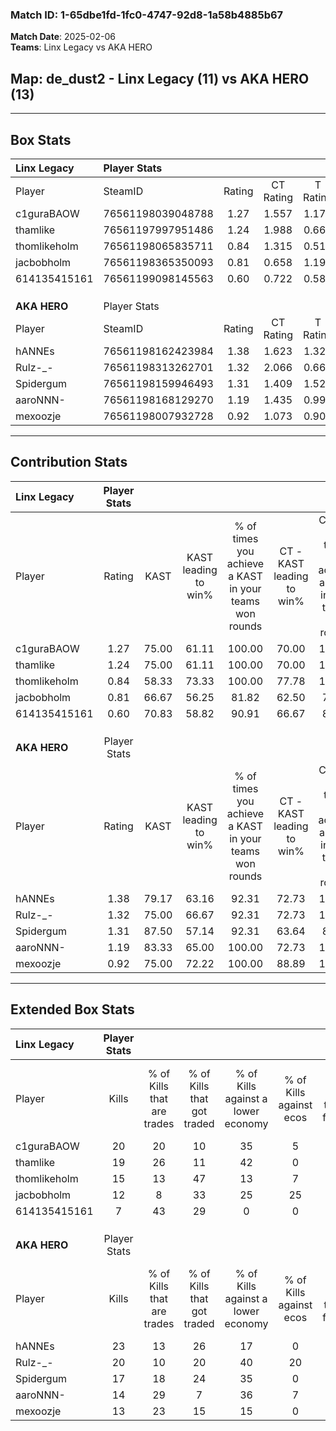 ### Match ID: 1-65dbe1fd-1fc0-4747-92d8-1a58b4885b67  
**Match Date**: 2025-02-06  
**Teams**: Linx Legacy vs AKA HERO  

## **Map**: de_dust2 - Linx Legacy (11) vs AKA HERO (13)  
---  

## Box Stats  

| **Linx Legacy** | Player Stats      |        |           |          |       |       |       |         |        |      |     |
| :- | :- | :-: | :-: | :-: | :-: | :-: | :-: | :-: | :-: | :-: | :-: |
| Player          | SteamID           | Rating | CT Rating | T Rating | KAST  |  ADR  | Kills | Assists | Deaths | K/D  | HS% |
| c1guraBAOW      | 76561198039048788 |  1.27  |   1.557   |  1.170   | 75.00 | 87.6  |  20   |   10    |   17   | 1.18 | 55  |
| thamlike        | 76561197997951486 |  1.24  |   1.988   |  0.665   | 75.00 | 70.0  |  19   |    2    |   13   | 1.46 | 42  |
| thomlikeholm    | 76561198065835711 |  0.84  |   1.315   |  0.513   | 58.33 | 68.9  |  15   |    3    |   19   | 0.79 | 60  |
| jacbobholm      | 76561198365350093 |  0.81  |   0.658   |  1.195   | 66.67 | 72.2  |  12   |    6    |   19   | 0.63 | 33  |
| 614135415161    | 76561199098145563 |  0.60  |   0.722   |  0.588   | 70.83 | 49.8  |   7   |    8    |   19   | 0.37 | 71  |
|                 |                   |        |           |          |       |       |       |         |        |      |     |
|                 |                   |        |           |          |       |       |       |         |        |      |     |
|                 |                   |        |           |          |       |       |       |         |        |      |     |
| **AKA HERO**    | Player Stats      |        |           |          |       |       |       |         |        |      |     |
| Player          | SteamID           | Rating | CT Rating | T Rating | KAST  |  ADR  | Kills | Assists | Deaths | K/D  | HS% |
| hANNEs          | 76561198162423984 |  1.38  |   1.623   |  1.321   | 79.17 | 88.9  |  23   |    2    |   17   | 1.35 | 60  |
| Rulz-_-         | 76561198313262701 |  1.32  |   2.066   |  0.666   | 75.00 | 82.8  |  20   |    4    |   13   | 1.54 | 25  |
| Spidergum       | 76561198159946493 |  1.31  |   1.409   |  1.524   | 87.50 | 103.2 |  17   |   10    |   17   | 1.00 | 52  |
| aaroNNN-        | 76561198168129270 |  1.19  |   1.435   |  0.993   | 83.33 | 78.9  |  14   |   13    |   13   | 1.08 | 50  |
| mexoozje        | 76561198007932728 |  0.92  |   1.073   |  0.903   | 75.00 | 38.8  |  13   |    2    |   13   | 1.00 | 46  |
---  

## Contribution Stats  

| **Linx Legacy** | Player Stats |       |                      |                                                        |                           |                                                             |                          |                                                            |
| :- | :-: | :-: | :-: | :-: | :-: | :-: | :-: | :-: |
| Player          |    Rating    | KAST  | KAST leading to win% | % of times you achieve a KAST in your teams won rounds | CT - KAST leading to win% | CT - % of times you achieve a KAST in your teams won rounds | T - KAST leading to win% | T - % of times you achieve a KAST in your teams won rounds |
| c1guraBAOW      |     1.27     | 75.00 |        61.11         |                         100.00                         |           70.00           |                           100.00                            |          50.00           |                           100.00                           |
| thamlike        |     1.24     | 75.00 |        61.11         |                         100.00                         |           70.00           |                           100.00                            |          50.00           |                           100.00                           |
| thomlikeholm    |     0.84     | 58.33 |        73.33         |                         100.00                         |           77.78           |                           100.00                            |          66.67           |                           100.00                           |
| jacbobholm      |     0.81     | 66.67 |        56.25         |                         81.82                          |           62.50           |                            71.43                            |          50.00           |                           100.00                           |
| 614135415161    |     0.60     | 70.83 |        58.82         |                         90.91                          |           66.67           |                            85.71                            |          50.00           |                           100.00                           |
|                 |              |       |                      |                                                        |                           |                                                             |                          |                                                            |
|                 |              |       |                      |                                                        |                           |                                                             |                          |                                                            |
|                 |              |       |                      |                                                        |                           |                                                             |                          |                                                            |
| **AKA HERO**    | Player Stats |       |                      |                                                        |                           |                                                             |                          |                                                            |
| Player          |    Rating    | KAST  | KAST leading to win% | % of times you achieve a KAST in your teams won rounds | CT - KAST leading to win% | CT - % of times you achieve a KAST in your teams won rounds | T - KAST leading to win% | T - % of times you achieve a KAST in your teams won rounds |
| hANNEs          |     1.38     | 79.17 |        63.16         |                         92.31                          |           72.73           |                           100.00                            |          50.00           |                           80.00                            |
| Rulz-_-         |     1.32     | 75.00 |        66.67         |                         92.31                          |           72.73           |                           100.00                            |          57.14           |                           80.00                            |
| Spidergum       |     1.31     | 87.50 |        57.14         |                         92.31                          |           63.64           |                            87.50                            |          50.00           |                           100.00                           |
| aaroNNN-        |     1.19     | 83.33 |        65.00         |                         100.00                         |           72.73           |                           100.00                            |          55.56           |                           100.00                           |
| mexoozje        |     0.92     | 75.00 |        72.22         |                         100.00                         |           88.89           |                           100.00                            |          55.56           |                           100.00                           |
---  

## Extended Box Stats  

| **Linx Legacy** | Player Stats |                            |                            |                                    |                         |                              |                                 |        |                             |                                     |                          |                               |                            |
| :- | :-: | :-: | :-: | :-: | :-: | :-: | :-: | :-: | :-: | :-: | :-: | :-: | :-: |
| Player          |    Kills     | % of Kills that are trades | % of Kills that got traded | % of Kills against a lower economy | % of Kills against ecos | % of Kills that are flawless | % of Kills that are close duels | Deaths | % of Deaths that get traded | % of Deaths against a lower economy | % of Deaths against ecos | % of Deaths that are flawless | % of Deaths that are close |
| c1guraBAOW      |      20      |             20             |             10             |                 35                 |            5            |              65              |                5                |   17   |             24              |                  6                  |            0             |              47               |             12             |
| thamlike        |      19      |             26             |             11             |                 42                 |            0            |              53              |               21                |   13   |             31              |                  0                  |            0             |              62               |             15             |
| thomlikeholm    |      15      |             13             |             47             |                 13                 |            7            |              53              |               13                |   19   |             11              |                 11                  |            0             |              58               |             16             |
| jacbobholm      |      12      |             8              |             33             |                 25                 |           25            |              83              |                0                |   19   |             26              |                 21                  |            5             |              74               |             16             |
| 614135415161    |      7       |             43             |             29             |                 0                  |            0            |              57              |                0                |   19   |             11              |                  5                  |            0             |              53               |             21             |
|                 |              |                            |                            |                                    |                         |                              |                                 |        |                             |                                     |                          |                               |                            |
|                 |              |                            |                            |                                    |                         |                              |                                 |        |                             |                                     |                          |                               |                            |
|                 |              |                            |                            |                                    |                         |                              |                                 |        |                             |                                     |                          |                               |                            |
| **AKA HERO**    | Player Stats |                            |                            |                                    |                         |                              |                                 |        |                             |                                     |                          |                               |                            |
| Player          |    Kills     | % of Kills that are trades | % of Kills that got traded | % of Kills against a lower economy | % of Kills against ecos | % of Kills that are flawless | % of Kills that are close duels | Deaths | % of Deaths that get traded | % of Deaths against a lower economy | % of Deaths against ecos | % of Deaths that are flawless | % of Deaths that are close |
| hANNEs          |      23      |             13             |             26             |                 17                 |            0            |              48              |               17                |   17   |             24              |                  6                  |            0             |              65               |             0              |
| Rulz-_-         |      20      |             10             |             20             |                 40                 |           20            |              60              |               25                |   13   |             15              |                  8                  |            0             |              54               |             0              |
| Spidergum       |      17      |             18             |             24             |                 35                 |            0            |              59              |                0                |   17   |             41              |                 12                  |            0             |              53               |             24             |
| aaroNNN-        |      14      |             29             |             7              |                 36                 |            7            |              71              |               14                |   13   |              8              |                  8                  |            0             |              62               |             15             |
| mexoozje        |      13      |             23             |             15             |                 15                 |            0            |              62              |               23                |   13   |             23              |                  0                  |            0             |              77               |             8              |
